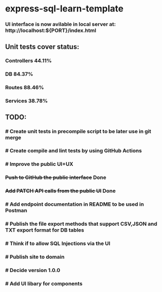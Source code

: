 # express-sql-learn-template

### UI interface is now avilable in local server at: http://localhost:${PORT}/index.html

## Unit tests cover status:
### Controllers 44.11%
### DB 84.37%
### Routes 88.46%	
### Services 38.78%

## TODO:
### # Create unit tests in precompile script to be later use in git merge
### # Create compile and lint tests by using GitHub Actions 
### # Improve the public UI+UX
### ~~Push to GitHub the public interface~~ Done
### ~~Add PATCH API calls from the public UI~~ Done
### # Add endpoint documentation in README to be used in Postman
### # Publish the file export methods that support CSV,JSON and TXT export format for DB tables
### # Think if to allow SQL Injections via the UI
### # Publish site to domain
### # Decide version 1.0.0
### # Add UI libary for components 
